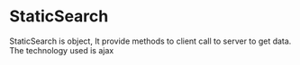 # StaticSearch

StaticSearch is object, It provide methods to client call to server to get data. The technology used is ajax

